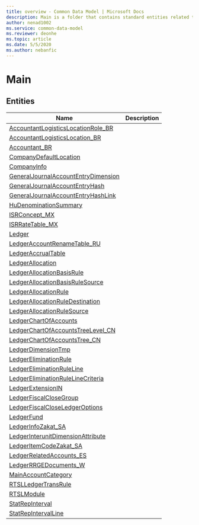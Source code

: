 ```yaml
---
title: overview - Common Data Model | Microsoft Docs
description: Main is a folder that contains standard entities related to the Common Data Model.
author: nenad1002
ms.service: common-data-model
ms.reviewer: deonhe
ms.topic: article
ms.date: 5/5/2020
ms.author: nebanfic
---
```


# Main


## Entities

|Name|Description|
|---|---|
|[AccountantLogisticsLocationRole_BR](AccountantLogisticsLocationRole_BR.md)||
|[AccountantLogisticsLocation_BR](AccountantLogisticsLocation_BR.md)||
|[Accountant_BR](Accountant_BR.md)||
|[CompanyDefaultLocation](CompanyDefaultLocation.md)||
|[CompanyInfo](CompanyInfo.md)||
|[GeneralJournalAccountEntryDimension](GeneralJournalAccountEntryDimension.md)||
|[GeneralJournalAccountEntryHash](GeneralJournalAccountEntryHash.md)||
|[GeneralJournalAccountEntryHashLink](GeneralJournalAccountEntryHashLink.md)||
|[HuDenominationSummary](HuDenominationSummary.md)||
|[ISRConcept_MX](ISRConcept_MX.md)||
|[ISRRateTable_MX](ISRRateTable_MX.md)||
|[Ledger](Ledger.md)||
|[LedgerAccountRenameTable_RU](LedgerAccountRenameTable_RU.md)||
|[LedgerAccrualTable](LedgerAccrualTable.md)||
|[LedgerAllocation](LedgerAllocation.md)||
|[LedgerAllocationBasisRule](LedgerAllocationBasisRule.md)||
|[LedgerAllocationBasisRuleSource](LedgerAllocationBasisRuleSource.md)||
|[LedgerAllocationRule](LedgerAllocationRule.md)||
|[LedgerAllocationRuleDestination](LedgerAllocationRuleDestination.md)||
|[LedgerAllocationRuleSource](LedgerAllocationRuleSource.md)||
|[LedgerChartOfAccounts](LedgerChartOfAccounts.md)||
|[LedgerChartOfAccountsTreeLevel_CN](LedgerChartOfAccountsTreeLevel_CN.md)||
|[LedgerChartOfAccountsTree_CN](LedgerChartOfAccountsTree_CN.md)||
|[LedgerDimensionTmp](LedgerDimensionTmp.md)||
|[LedgerEliminationRule](LedgerEliminationRule.md)||
|[LedgerEliminationRuleLine](LedgerEliminationRuleLine.md)||
|[LedgerEliminationRuleLineCriteria](LedgerEliminationRuleLineCriteria.md)||
|[LedgerExtensionIN](LedgerExtensionIN.md)||
|[LedgerFiscalCloseGroup](LedgerFiscalCloseGroup.md)||
|[LedgerFiscalCloseLedgerOptions](LedgerFiscalCloseLedgerOptions.md)||
|[LedgerFund](LedgerFund.md)||
|[LedgerInfoZakat_SA](LedgerInfoZakat_SA.md)||
|[LedgerInterunitDimensionAttribute](LedgerInterunitDimensionAttribute.md)||
|[LedgerItemCodeZakat_SA](LedgerItemCodeZakat_SA.md)||
|[LedgerRelatedAccounts_ES](LedgerRelatedAccounts_ES.md)||
|[LedgerRRGEDocuments_W](LedgerRRGEDocuments_W.md)||
|[MainAccountCategory](MainAccountCategory.md)||
|[RTSLLedgerTransRule](RTSLLedgerTransRule.md)||
|[RTSLModule](RTSLModule.md)||
|[StatRepInterval](StatRepInterval.md)||
|[StatRepIntervalLine](StatRepIntervalLine.md)||
